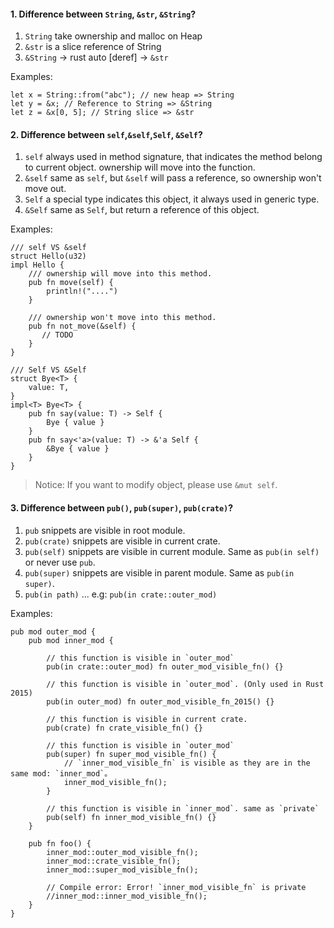 #### 1. Difference between `String`, `&str`, `&String`?
1. `String` take ownership and malloc on Heap
2. `&str` is a slice reference of String
3. `&String` -> rust auto [deref] -> `&str`

Examples:
```
let x = String::from("abc"); // new heap => String
let y = &x; // Reference to String => &String
let z = &x[0, 5]; // String slice => &str 
```

#### 2. Difference between `self`,`&self`,`Self`, `&Self`?
1. `self` always used in method signature, that indicates the method belong to current object. ownership will move into the function.
2. `&self` same as `self`, but `&self` will pass a reference, so ownership won't move out.
3. `Self` a special type indicates this object, it always used in generic type.
4. `&Self` same as `Self`, but return a reference of this object.

Examples:
```
/// self VS &self
struct Hello(u32)
impl Hello {
    /// ownership will move into this method.
    pub fn move(self) {
        println!("....")
    }
    
    /// ownership won't move into this method.
    pub fn not_move(&self) {
       // TODO 
    }
}

/// Self VS &Self
struct Bye<T> {
    value: T,
}
impl<T> Bye<T> {
    pub fn say(value: T) -> Self {
        Bye { value }
    }
    pub fn say<'a>(value: T) -> &'a Self {
        &Bye { value }
    }
}
```
> Notice: If you want to modify object, please use `&mut self`.


#### 3. Difference between `pub()`, `pub(super)`, `pub(crate)`?
1. `pub` snippets are visible in root module.
2. `pub(crate)` snippets are visible in current crate.
3. `pub(self)` snippets are visible in current module. Same as `pub(in self)` or never use `pub`.
4. `pub(super)` snippets are visible in parent module. Same as `pub(in super)`.
5. `pub(in path)` ... e.g: `pub(in crate::outer_mod)`

Examples:
```
pub mod outer_mod {
    pub mod inner_mod {
        
        // this function is visible in `outer_mod`
        pub(in crate::outer_mod) fn outer_mod_visible_fn() {}
        
        // this function is visible in `outer_mod`. (Only used in Rust 2015)
        pub(in outer_mod) fn outer_mod_visible_fn_2015() {}

        // this function is visible in current crate.
        pub(crate) fn crate_visible_fn() {}

        // this function is visible in `outer_mod`
        pub(super) fn super_mod_visible_fn() {
            // `inner_mod_visible_fn` is visible as they are in the same mod: `inner_mod`。
            inner_mod_visible_fn();
        }

        // this function is visible in `inner_mod`. same as `private`
        pub(self) fn inner_mod_visible_fn() {}
    }
    
    pub fn foo() {
        inner_mod::outer_mod_visible_fn();
        inner_mod::crate_visible_fn();
        inner_mod::super_mod_visible_fn();

        // Compile error: Error! `inner_mod_visible_fn` is private
        //inner_mod::inner_mod_visible_fn();
    }
}
```